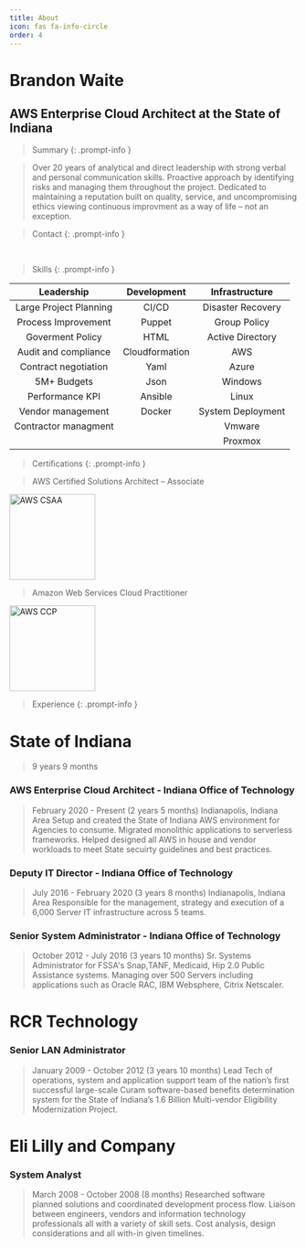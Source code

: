 ```yaml
---
title: About
icon: fas fa-info-circle
order: 4
---
```

<script src="https://platform.linkedin.com/badges/js/profile.js" async defer type="text/javascript"></script>

# Brandon Waite

## AWS Enterprise Cloud Architect at the State of Indiana

>Summary
{: .prompt-info }

>Over 20 years of analytical and direct leadership with strong
>verbal and personal communication skills. Proactive approach
>by identifying risks and managing them throughout the project.
>Dedicated to maintaining a reputation built on quality, service, and
>uncompromising ethics viewing continuous improvment as a way of
>life – not an exception.


>Contact
{: .prompt-info }


<div class="badge-base LI-profile-badge" data-locale="en_US" data-size="large" data-theme="light" data-type="HORIZONTAL" data-vanity="brandon-waite-5555a21b" data-version="v1"><a class="badge-base__link LI-simple-link" href="https://www.linkedin.com/in/brandon-waite-5555a21b?trk=profile-badge"></a></div>

&nbsp;&nbsp;&nbsp;

>Skills
{: .prompt-info }

| Leadership                 | Development    | Infrastructure |
| :----:                     |    :----:      |    :----:     |
| Large Project Planning     | CI/CD          | Disaster Recovery |
| Process Improvement        | Puppet         | Group Policy   |
| Goverment Policy           | HTML           | Active Directory   |
| Audit and compliance       | Cloudformation | AWS   |
| Contract negotiation       | Yaml           | Azure  |
| 5M+ Budgets                | Json           | Windows  |
| Performance KPI            | Ansible        | Linux  |
| Vendor management          | Docker         | System Deployment  |
| Contractor managment       |                | Vmware  |
|                            |                | Proxmox  |




>Certifications
{: .prompt-info }

>AWS Certified Solutions Architect –
Associate

<div style="text-align: left">
<img src="https://brandonw.me/assets/images/awscsa.png" alt="AWS CSAA" width="150"/>
</div>

>Amazon Web Services Cloud
Practitioner

<div style="text-align: left">
<img src="https://brandonw.me/assets/images/awscp.png" alt="AWS CCP" width="150"/>
</div>

>Experience
{: .prompt-info }


# State of Indiana

>9 years 9 months


### AWS Enterprise Cloud Architect - Indiana Office of Technology

>February 2020 - Present (2 years 5 months)
>Indianapolis, Indiana Area
>Setup and created the State of Indiana AWS environment for Agencies to consume. Migrated monolithic
>applications to serverless frameworks. Helped designed all AWS in house and vendor workloads to meet State
>secuirty guidelines and best practices.


### Deputy IT Director - Indiana Office of Technology

>July 2016 - February 2020 (3 years 8 months)
>Indianapolis, Indiana Area
>Responsible for the management, strategy and execution of a 6,000 Server IT infrastructure across 5 teams.


### Senior System Administrator - Indiana Office of Technology

>October 2012 - July 2016 (3 years 10 months)
>Sr. Systems Administrator for FSSA's Snap,TANF, Medicaid, Hip 2.0 Public
>Assistance systems.
>Managing over 500 Servers including applications such as Oracle RAC, IBM
>Websphere, Citrix Netscaler.


# RCR Technology

### Senior LAN Administrator

>January 2009 - October 2012 (3 years 10 months)
>Lead Tech of operations, system and application support team of the
>nation’s first successful large-scale Curam software-based benefits
>determination system for the State of Indiana’s 1.6 Billion Multi-vendor
>Eligibility Modernization Project.


# Eli Lilly and Company

### System Analyst

>March 2008 - October 2008 (8 months)
>Researched software planned solutions and coordinated development
>process flow. Liaison between engineers, vendors and information
>technology professionals all with a variety of skill sets. Cost analysis, design
>considerations and all with-in given timelines.
